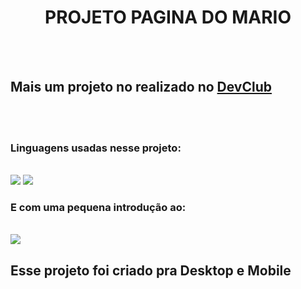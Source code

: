 <h1 align="center">PROJETO PAGINA DO MARIO</h1>
<br>
<br>
<h2>Mais um projeto no realizado no <a href="www.devclub.com.br/devclub">DevClub</a></h2> 
<br>
<br>
<h3>Linguagens usadas nesse projeto:</h3>
<br>
<img src="https://img.shields.io/badge/HTML-239120?style=for-the-badge&logo=html5&logoColor=white"/>
<img src="https://img.shields.io/badge/CSS3-1572B6?style=for-the-badge&logo=css3&logoColor=white"/>
<h3>E com uma pequena introdução ao:</h3> 
<br>
<img src="https://img.shields.io/badge/JavaScript-323330?style=for-the-badge&logo=javascript&logoColor=F7DF1E"/>

<h2>Esse projeto foi criado pra Desktop e Mobile </h2>
